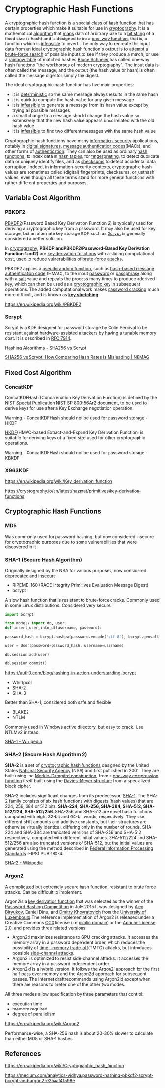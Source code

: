 # Cryptographic Hash Functions

A cryptographic hash function is a special class of [hash function](https://en.wikipedia.org/wiki/Hash_function) that has certain properties which make it suitable for use in [cryptography](https://en.wikipedia.org/wiki/Cryptography). It is a mathematical [algorithm](https://en.wikipedia.org/wiki/Algorithm) that [maps](https://en.wikipedia.org/wiki/Map_(mathematics)) data of arbitrary size to a [bit string](https://en.wikipedia.org/wiki/Bit_string) of a fixed size (a hash) and is designed to be a [one-way function](https://en.wikipedia.org/wiki/One-way_function), that is, a function which is [infeasible](https://en.wikipedia.org/wiki/Computational_complexity_theory#Intractability) to invert. The only way to recreate the input data from an ideal cryptographic hash function's output is to attempt a [brute-force search](https://en.wikipedia.org/wiki/Brute-force_search) of possible inputs to see if they produce a match, or use a [rainbow table](https://en.wikipedia.org/wiki/Rainbow_table) of matched hashes.[Bruce Schneier](https://en.wikipedia.org/wiki/Bruce_Schneier) has called one-way hash functions "the workhorses of modern cryptography". The input data is often called the message, and the output (the hash value or hash) is often called the message digestor simply the digest.

The ideal cryptographic hash function has five main properties:

- it is [deterministic](https://en.wikipedia.org/wiki/Deterministic_algorithm) so the same message always results in the same hash
- it is quick to compute the hash value for any given message
- it is [infeasible](https://en.wikipedia.org/wiki/Computational_complexity_theory#Intractability) to generate a message from its hash value except by trying all possible messages
- a small change to a message should change the hash value so extensively that the new hash value appears uncorrelated with the old hash value
- it is [infeasible](https://en.wikipedia.org/wiki/Computational_complexity_theory#Intractability) to find two different messages with the same hash value

Cryptographic hash functions have many [information-security](https://en.wikipedia.org/wiki/Information_security) applications, notably in [digital signatures](https://en.wikipedia.org/wiki/Digital_signature), [message authentication codes](https://en.wikipedia.org/wiki/Message_authentication_codes)(MACs), and other forms of [authentication](https://en.wikipedia.org/wiki/Authentication). They can also be used as ordinary [hash functions](https://en.wikipedia.org/wiki/Hash_function), to index data in [hash tables](https://en.wikipedia.org/wiki/Hash_table), for [fingerprinting](https://en.wikipedia.org/wiki/Fingerprint_(computing)), to detect duplicate data or uniquely identify files, and as [checksums](https://en.wikipedia.org/wiki/Checksum) to detect accidental data corruption. Indeed, in information-security contexts, cryptographic hash values are sometimes called (digital) fingerprints, checksums, or justhash values, even though all these terms stand for more general functions with rather different properties and purposes.

## Variable Cost Algorithm

### PBKDF2

[PBKDF2](https://en.wikipedia.org/wiki/PBKDF2)(Password Based Key Derivation Function 2) is typically used for deriving a cryptographic key from a password. It may also be used for key storage, but an alternate key storage KDF such as [Scrypt](https://cryptography.io/en/latest/hazmat/primitives/key-derivation-functions/#cryptography.hazmat.primitives.kdf.scrypt.Scrypt) is generally considered a better solution.

In [cryptography](https://en.wikipedia.org/wiki/Cryptography), **PBKDF1andPBKDF2(Password-Based Key Derivation Function 1and2)** are [key derivation functions](https://en.wikipedia.org/wiki/Key_derivation_function) with a sliding computational cost, used to reduce vulnerabilities of [brute-force attacks](https://en.wikipedia.org/wiki/Brute-force_attack).

PBKDF2 applies a [pseudorandom function](https://en.wikipedia.org/wiki/Pseudorandom_function), such as [hash-based message authentication code](https://en.wikipedia.org/wiki/Hash-based_message_authentication_code) (HMAC), to the input [password](https://en.wikipedia.org/wiki/Password) or [passphrase](https://en.wikipedia.org/wiki/Passphrase) along with a [salt](https://en.wikipedia.org/wiki/Salt_(cryptography)) value and repeats the process many times to produce aderived key, which can then be used as a [cryptographic key](https://en.wikipedia.org/wiki/Key_(cryptography)) in subsequent operations. The added computational work makes [password cracking](https://en.wikipedia.org/wiki/Password_cracking) much more difficult, and is known as **[key stretching](https://en.wikipedia.org/wiki/Key_stretching).**

https://en.wikipedia.org/wiki/PBKDF2

### Scrypt

Scrypt is a KDF designed for password storage by Colin Percival to be resistant against hardware-assisted attackers by having a tunable memory cost. It is described in [RFC 7914](https://tools.ietf.org/html/rfc7914.html).

[Hashing Algorithms - SHA256 vs Scrypt](https://www.linkedin.com/pulse/hashing-algorithms-sha256-vs-scrypt-kalana-wijenayake/)

[SHA256 vs Scrypt: How Comparing Hash Rates is Misleading | NKMAG](https://www.nkmag.com/sha256-vs-scrypt-how-comparing-hash-rates-of-different-hashing-algorithms-is-misleading/)

## Fixed Cost Algorithm

### ConcatKDF

ConcatKDFHash (Concatenation Key Derivation Function) is defined by the NIST Special Publication [NIST SP 800-56Ar2](https://csrc.nist.gov/publications/detail/sp/800-56a/rev-2/final) document, to be used to derive keys for use after a Key Exchange negotiation operation.

Warning - ConcatKDFHash should not be used for password storage.- HKDF

[HKDF](https://en.wikipedia.org/wiki/HKDF)(HMAC-based Extract-and-Expand Key Derivation Function) is suitable for deriving keys of a fixed size used for other cryptographic operations.

Warning - ConcatKDFHash should not be used for password storage.- KBKDF

### X963KDF

https://en.wikipedia.org/wiki/Key_derivation_function

https://cryptography.io/en/latest/hazmat/primitives/key-derivation-functions

## Cryptographic Hash Functions

### MD5

Was commonly used for password hashing, but now considered insecure for cryptographic purposes due to some vulnerabilities that were discovered in it

### SHA-1 (Secure Hash Algorithm)

Originally designed by the NSA for various purposes, now considered deprecated and insecure

- RIPEMD-160 (RACE Integrity Primitives Evaluation Message Digest)
- bcrypt

A slow hash function that is resistant to brute-force cracks. Commonly used in some Linux distributions. Considered very secure.

```python
import bcrypt

from models import db, User
def insert_user_into_db(username, password):

password_hash = bcrypt.hashpw(password.encode('utf-8'), bcrypt.gensalt(12))

user = User(password=password_hash, username=username)

db.session.add(user)

db.session.commit()
```

https://auth0.com/blog/hashing-in-action-understanding-bcrypt

- Whirlpool
- SHA-2
- SHA-3

Better than SHA-1, considered both safe and flexible

- BLAKE2
- NTLM

Commonly used in Windows active directory, but easy to crack. Use NTLMv2 instead.

[SHA-1 - Wikipedia](https://en.wikipedia.org/wiki/SHA-1)

### SHA-2 (Secure Hash Algorithm 2)

**SHA-2** is a set of [cryptographic hash functions](https://en.wikipedia.org/wiki/Cryptographic_hash_function "Cryptographic hash function") designed by the United States [National Security Agency](https://en.wikipedia.org/wiki/National_Security_Agency "National Security Agency") (NSA) and first published in 2001. They are built using the [Merkle–Damgård construction](https://en.wikipedia.org/wiki/Merkle%E2%80%93Damg%C3%A5rd_construction "Merkle–Damgård construction"), from a [one-way compression function](https://en.wikipedia.org/wiki/One-way_compression_function "One-way compression function") itself built using the [Davies–Meyer structure](https://en.wikipedia.org/wiki/One-way_compression_function#Davies%E2%80%93Meyer "One-way compression function") from a specialized block cipher.

SHA-2 includes significant changes from its predecessor, [SHA-1](https://en.wikipedia.org/wiki/SHA-1 "SHA-1"). The SHA-2 family consists of six hash functions with digests (hash values) that are 224, 256, 384 or 512 bits: **SHA-224, SHA-256, SHA-384, SHA-512, SHA-512/224, SHA-512/256**. SHA-256 and SHA-512 are novel hash functions computed with eight 32-bit and 64-bit words, respectively. They use different shift amounts and additive constants, but their structures are otherwise virtually identical, differing only in the number of rounds. SHA-224 and SHA-384 are truncated versions of SHA-256 and SHA-512 respectively, computed with different initial values. SHA-512/224 and SHA-512/256 are also truncated versions of SHA-512, but the initial values are generated using the method described in [Federal Information Processing Standards](https://en.wikipedia.org/wiki/Federal_Information_Processing_Standards "Federal Information Processing Standards") (FIPS) PUB 180-4.

[SHA-2 - Wikipedia](https://en.wikipedia.org/wiki/SHA-2)

### Argon2

A complicated but extremely secure hash function, resistant to brute force attacks. Can be difficult to implement.

Argon2is a [key derivation function](https://en.wikipedia.org/wiki/Key_derivation_function) that was selected as the winner of the [Password Hashing Competition](https://en.wikipedia.org/wiki/Password_Hashing_Competition) in July 2015.It was designed by [Alex Biryukov](https://en.wikipedia.org/wiki/Alex_Biryukov), Daniel Dinu, and [Dmitry Khovratovich](https://en.wikipedia.org/wiki/Dmitry_Khovratovich) from the [University of Luxembourg](https://en.wikipedia.org/wiki/University_of_Luxembourg).The reference implementation of Argon2 is released under a Creative Commons [CC0](https://en.wikipedia.org/wiki/CC0) license (i.e.[public domain](https://en.wikipedia.org/wiki/Public_domain)) or the [Apache License 2.0](https://en.wikipedia.org/wiki/Apache_License), and provides three related versions:

- Argon2d maximizes resistance to GPU cracking attacks. It accesses the memory array in a password dependent order, which reduces the possibility of [time--memory trade-off](https://en.wikipedia.org/wiki/Time%E2%80%93memory_trade-off)(TMTO) attacks, but introduces possible [side-channel attacks](https://en.wikipedia.org/wiki/Side-channel_attack).
- Argon2i is optimized to resist side-channel attacks. It accesses the memory array in a password independent order.
- Argon2id is a hybrid version. It follows the Argon2i approach for the first half pass over memory and the Argon2d approach for subsequent passes. The Internet draftrecommends using Argon2id except when there are reasons to prefer one of the other two modes.

All three modes allow specification by three parameters that control:

- execution time
- memory required
- degree of parallelism

https://en.wikipedia.org/wiki/Argon2

Performance-wise, a SHA-256 hash is about 20-30% slower to calculate than either MD5 or SHA-1 hashes.

## References

https://en.wikipedia.org/wiki/Cryptographic_hash_function

https://medium.com/analytics-vidhya/password-hashing-pbkdf2-scrypt-bcrypt-and-argon2-e25aaf41598e

